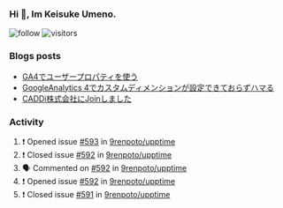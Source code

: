 ### Hi 👋, Im Keisuke Umeno.

<!--
**9renpoto/9renpoto** is a ✨ _special_ ✨ repository because its `README.md` (this file) appears on your GitHub profile.

Here are some ideas to get you started:

- 🔭 I’m currently working on ...
- 🌱 I’m currently learning ...
- 👯 I’m looking to collaborate on ...
- 🤔 I’m looking for help with ...
- 💬 Ask me about ...
- 📫 How to reach me: ...
- 😄 Pronouns: ...
- ⚡ Fun fact: ...
-->

![follow](https://img.shields.io/github/followers/9renpoto?label=Follow&style=social)
![visitors](https://komarev.com/ghpvc/?username=9renpoto&label=Profile%20views&color=0e75b6&style=flat)

### Blogs posts

<!-- BLOG-POST-LIST:START -->
- [GA4でユーザープロパティを使う](https://9renpoto.dev/2021/02/21/google-analytics-4-user-properties/)
- [GoogleAnalytics 4でカスタムディメンションが設定できておらずハマる](https://9renpoto.dev/2021/02/13/google-analytics-4/)
- [CADDi株式会社にJoinしました](https://9renpoto.dev/2020/12/05/join/)
<!-- BLOG-POST-LIST:END -->

### Activity

<!--START_SECTION:activity-->
1. ❗️ Opened issue [#593](https://github.com/9renpoto/upptime/issues/593) in [9renpoto/upptime](https://github.com/9renpoto/upptime)
2. ❗️ Closed issue [#592](https://github.com/9renpoto/upptime/issues/592) in [9renpoto/upptime](https://github.com/9renpoto/upptime)
3. 🗣 Commented on [#592](https://github.com/9renpoto/upptime/issues/592) in [9renpoto/upptime](https://github.com/9renpoto/upptime)
4. ❗️ Opened issue [#592](https://github.com/9renpoto/upptime/issues/592) in [9renpoto/upptime](https://github.com/9renpoto/upptime)
5. ❗️ Closed issue [#591](https://github.com/9renpoto/upptime/issues/591) in [9renpoto/upptime](https://github.com/9renpoto/upptime)
<!--END_SECTION:activity-->

<!--START_SECTION:waka-->
<!--END_SECTION:waka-->
